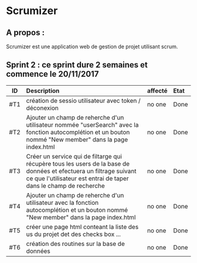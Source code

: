 Scrumizer
=========

A propos :
----------
Scrumizer est une application web de gestion de projet utilisant scrum.

Sprint 2 : ce sprint dure 2 semaines et commence le 20/11/2017
---------

|ID |Description|affecté|Etat|
|:-:|:----------|:---|:---|
|#T1|création de sessio utilisateur avec token / déconexion |no one|Done|
|#T2|Ajouter un champ de reherche d'un utilisateur nommée "userSearch" avec la fonction autocomplétion et un bouton nommé "New member" dans la page index.html|no one|Done|
|#T3|Créer un service qui de filtarge qui récupère tous les users de la base de données et efectuera un filtrage suivant ce que l'utilisateur est entrai de taper dans le champ de recherche|no one|Done|
|#T4|Ajouter un champ de reherche d'un utilisateur avec la fonction autocomplétion et un bouton nommé "New member" dans la page index.html|no one|Done|
|#T5|créer une page html conteant la liste des us du projet det des checks box ...|no one|Done|
|#T6|création des routines sur la base de données|no one|Done|
